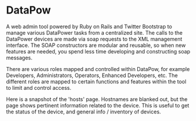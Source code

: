 DataPow
=======

A web admin tool powered by Ruby on Rails and Twitter Bootstrap to manage various DataPower tasks from a centralized site. The calls to the DataPower devices are made via soap requests to the XML management interface. The SOAP constructors are modular and reusable, so when new features are needed, you spend less time developing and constructing soap messages.

There are various roles mapped and controlled within DataPow, for example Developers, Administrators, Operators, Enhanced Developers, etc. The different roles are mapped to certain functions and features within the tool to limit and control access.

Here is a snapshot of the 'hosts' page. Hostnames are blanked out, but the page shows pertinent information related to the device. This is useful to get the status of the device, and general info / inventory of devices.


